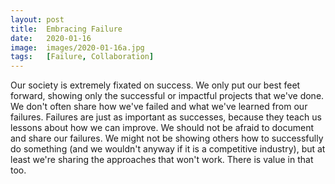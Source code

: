 ```yaml
---
layout: post
title:  Embracing Failure
date:   2020-01-16
image:  images/2020-01-16a.jpg
tags:   [Failure, Collaboration]
---
```

Our society is extremely fixated on success. We only put our best feet forward, showing only the successful or impactful projects that we've done. We don't often share how we've failed and what we've learned from our failures. Failures are just as important as successes, because they teach us lessons about how we can improve. We should not be afraid to document and share our failures. We might not be showing others how to successfully do something (and we wouldn't anyway if it is a competitive industry), but at least we're sharing the approaches that won't work. There is value in that too.